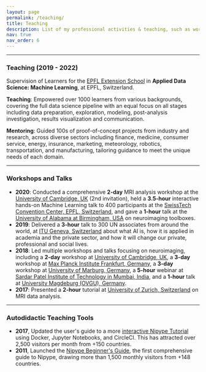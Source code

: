 ```yaml
---
layout: page
permalink: /teaching/
title: Teaching
description: List of my professional activities & teaching, such as workshops, talks and online tutorials.
nav: true
nav_order: 6
---
```


___
### Teaching (2019 - 2022)

Supervision of Learners for the <a href="https://www.extensionschool.ch/applied-data-science-machine-learning">EPFL Extension School</a> in **Applied Data Science: Machine Learning**, at EPFL, Switzerland.

**Teaching**: Empowered over 1000 learners from various backgrounds, covering the full data science pipeline with an equal focus on all stages including data preparation, exploration, modeling, post-analysis investigation, results visualization and communication.

**Mentoring**: Guided 100s of proof-of-concept projects from industry and research, across diverse sectors including finance, medicine, consumer service, energy, insurance, marketing, meteorology, robotics, transportation, and manufacturing, tailoring guidance to meet the unique needs of each domain.

___
### Workshops and Talks
- **2020**: Conducted a comprehensive **2-day** MRI analysis workshop at the <a href="https://github.com/miykael/workshop_pybrain">University of Cambridge, UK</a> (2nd invitation), held a **3.5-hour** interactive hands-on Machine Learning talk to 400 participants at the <a href="https://appliedmldays.org/events/amld-epfl-2020/workshops/epfl-extension-school-workshop-machine-learning-and-data-visualization">SwissTech Convention Center, EPFL, Switzerland</a>, and gave a **1-hour** talk at the <a href="https://github.com/miykael/journal_club_uab">University of Alabama at Birmingham, USA</a> on neuroimaging toolboxes.
- **2019**: Delivered a **3-hour** talk to 300 UN associates from around the world, at <a href="https://www.itu.int/en/ITU-D/bdt-director/Pages/Speeches.aspx?ItemID=212 ">ITU Geneva, Switzerland</a>  about what AI is, how it is applied in academia and the private sector, and how it will change our private, professional and social lives.
- **2018**: Led multiple workshops and talks focusing on neuroimaging, including a **2-day** workshop at <a href="https://github.com/miykael/workshop_cambridge">University of Cambridge, UK</a>, a **3-day** workshop at <a href="https://openreproneuro2018frankfurt.github.io">Max Planck Institute Frankfurt, Germany</a>, a **3-day** workshop at <a href="https://openreproneuro2018marburg.github.io">University of Marburg, Germany</a>, a **5-hour** webinar at <a href="https://github.com/miykael/workshop_mumbai">Sardar Patel Institute of Technology in Mumbai, India</a>, and a **1-hour** talk at <a href="https://brainhack.psychoinformatics.de">University Magdeburg (OVGU), Germany</a>.
- **2017**: Presented a **2-hour** tutorial at <a href="https://dynage.github.io/brainhack-zh">University of Zurich, Switzerland</a> on MRI data analysis.

___
### Autodidactic Teaching Tools
- **2017**, Updated the user's guide to a more <a href="https://miykael.github.io/nipype_tutorial">interactive Nipype Tutorial</a> using Docker, Jupyter Notebooks, and CircleCI. This has attracted over 2,500 visitors per month from +150 countries.
- **2011**, Launched the <a href="http://miykael.github.io/nipype-beginner-s-guide">Nipype Beginner's Guide</a>, the first comprehensive guide to Nipype, drawing more than 1,500 monthly visitors from +148 countries.
